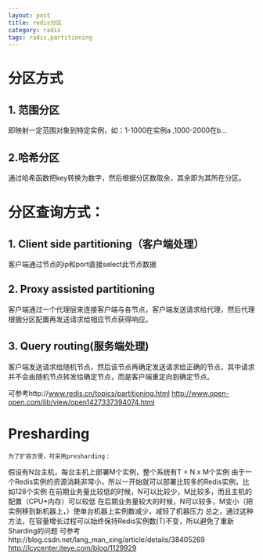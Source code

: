 ```yaml
---
layout: post
title: redis分区
category: radis
tags: radis,partitioning 
---
```


# 分区方式
## 1. 范围分区
  即映射一定范围对象到特定实例，如：1-1000在实例a ,1000-2000在b...
## 2.哈希分区
  通过哈希函数把key转换为数字，然后根据分区数取余，其余即为其所在分区。


# 分区查询方式：
## 1. Client side partitioning（客户端处理）
  客户端通过节点的ip和port直接select此节点数据
## 2.  Proxy assisted partitioning
  客户端通过一个代理层来连接客户端与各节点，客户端发送请求给代理，然后代理根据分区配置再发送请求给相应节点获得响应。
## 3.  Query routing(服务端处理)
  客户端发送请求给随机节点，然后该节点再确定发送请求给正确的节点，其中请求并不会由随机节点转发给确定节点，而是客户端重定向到确定节点。

可参考http://www.redis.cn/topics/partitioning.html 
      http://www.open-open.com/lib/view/open1427337394074.html

#  Presharding 
    为了扩容方便，可采用presharding：
   假设有N台主机，每台主机上部署M个实例，整个系统有T = N x M个实例
由于一个Redis实例的资源消耗非常小，所以一开始就可以部署比较多的Redis实例，比如128个实例
在前期业务量比较低的时候，N可以比较少，M比较多，而且主机的配置（CPU+内存）可以较低
在后期业务量较大的时候，N可以较多，M变小（把实例移到新机器上，）使单台机器上实例数减少，减轻了机器压力
总之，通过这种方法，在容量增长过程可以始终保持Redis实例数(T)不变，所以避免了重新Sharding的问题
可参考http://blog.csdn.net/lang_man_xing/article/details/38405269 
      http://lcycenter.iteye.com/blog/1129929
